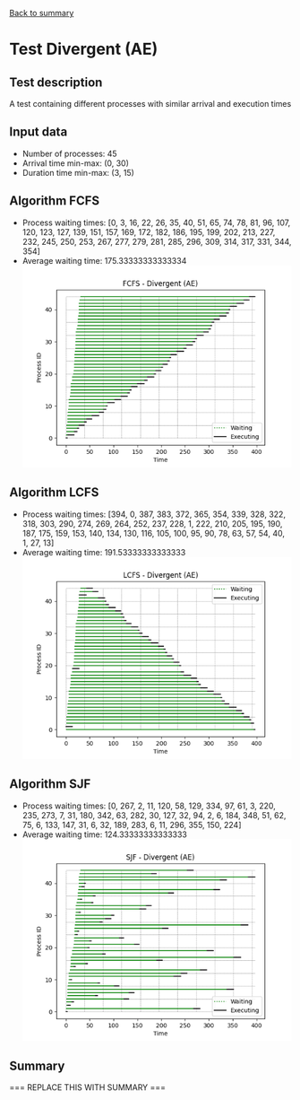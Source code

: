[Back to summary](./readme.md)

# Test Divergent (AE)
## Test description
A test containing different processes with similar arrival and execution times
## Input data
- Number of processes: 45
- Arrival time min-max: (0, 30)
- Duration time min-max: (3, 15)

## Algorithm FCFS
- Process waiting times: [0, 3, 16, 22, 26, 35, 40, 51, 65, 74, 78, 81, 96, 107, 120, 123, 127, 139, 151, 157, 169, 172, 182, 186, 195, 199, 202, 213, 227, 232, 245, 250, 253, 267, 277, 279, 281, 285, 296, 309, 314, 317, 331, 344, 354]
- Average waiting time: 175.33333333333334
![Graph FCFS](FCFS_divergentae.png)

## Algorithm LCFS
- Process waiting times: [394, 0, 387, 383, 372, 365, 354, 339, 328, 322, 318, 303, 290, 274, 269, 264, 252, 237, 228, 1, 222, 210, 205, 195, 190, 187, 175, 159, 153, 140, 134, 130, 116, 105, 100, 95, 90, 78, 63, 57, 54, 40, 1, 27, 13]
- Average waiting time: 191.53333333333333
![Graph LCFS](LCFS_divergentae.png)

## Algorithm SJF
- Process waiting times: [0, 267, 2, 11, 120, 58, 129, 334, 97, 61, 3, 220, 235, 273, 7, 31, 180, 342, 63, 282, 30, 127, 32, 94, 2, 6, 184, 348, 51, 62, 75, 6, 133, 147, 31, 6, 32, 189, 283, 6, 11, 296, 355, 150, 224]
- Average waiting time: 124.33333333333333
![Graph SJF](SJF_divergentae.png)

## Summary

=== REPLACE THIS WITH SUMMARY ===

